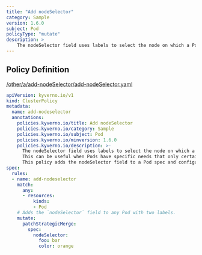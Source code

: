 ```yaml
---
title: "Add nodeSelector"
category: Sample
version: 1.6.0
subject: Pod
policyType: "mutate"
description: >
    The nodeSelector field uses labels to select the node on which a Pod can be scheduled. This can be useful when Pods have specific needs that only certain nodes in a cluster can provide. This policy adds the nodeSelector field to a Pod spec and configures it with labels `foo` and `color`.
---
```


## Policy Definition
<a href="https://github.com/kyverno/policies/raw/main//other/a/add-nodeSelector/add-nodeSelector.yaml" target="-blank">/other/a/add-nodeSelector/add-nodeSelector.yaml</a>

```yaml
apiVersion: kyverno.io/v1
kind: ClusterPolicy
metadata:
  name: add-nodeselector
  annotations:
    policies.kyverno.io/title: Add nodeSelector
    policies.kyverno.io/category: Sample
    policies.kyverno.io/subject: Pod
    policies.kyverno.io/minversion: 1.6.0
    policies.kyverno.io/description: >-
      The nodeSelector field uses labels to select the node on which a Pod can be scheduled.
      This can be useful when Pods have specific needs that only certain nodes in a cluster can provide.
      This policy adds the nodeSelector field to a Pod spec and configures it with labels `foo` and `color`.
spec:
  rules:
  - name: add-nodeselector
    match:
      any:
      - resources:
          kinds:
          - Pod
    # Adds the `nodeSelector` field to any Pod with two labels.
    mutate:
      patchStrategicMerge:
        spec:
          nodeSelector:
            foo: bar
            color: orange
```
